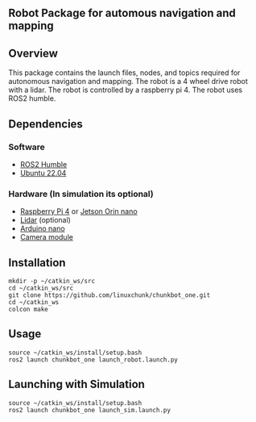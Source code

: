 ## Robot Package for automous navigation and mapping

## Overview
This package contains the launch files, nodes, and topics required for autonomous navigation and mapping. The robot is a 4 wheel drive robot with a lidar. The robot is controlled by a raspberry pi 4. The robot uses ROS2 humble.

## Dependencies
### Software
* [ROS2 Humble](https://docs.ros.org/en/humble/Installation/Ubuntu-Install-Debians.html)
* [Ubuntu 22.04](https://ubuntu.com/download/desktop)
### Hardware (In simulation its optional)
* [Raspberry Pi 4](https://www.raspberrypi.org/products/raspberry-pi-4-model-b/) or [Jetson Orin nano](https://developer.nvidia.com/embedded/jetson-orin)
* [Lidar](https://www.robotshop.com/en/rplidar-a1m8-360-degree-laser-scanner-development-kit.html) (optional)
* [Arduino nano](https://store.arduino.cc/usa/arduino-nano)
* [Camera module](https://www.raspberrypi.org/products/camera-module-v2/)




## Installation
```shell
mkdir -p ~/catkin_ws/src
cd ~/catkin_ws/src
git clone https://github.com/linuxchunk/chunkbot_one.git
cd ~/catkin_ws
colcon make
```

## Usage
```shell
source ~/catkin_ws/install/setup.bash
ros2 launch chunkbot_one launch_robot.launch.py
```

## Launching with Simulation
```shell
source ~/catkin_ws/install/setup.bash
ros2 launch chunkbot_one launch_sim.launch.py
```